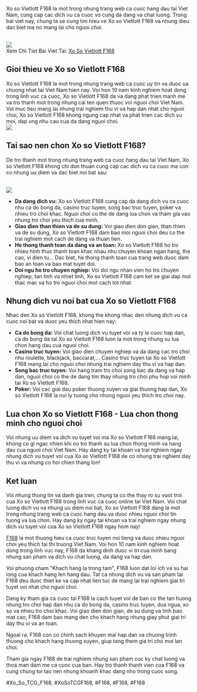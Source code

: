 <p>Xo so Vietlott F168 la mot trong nhung trang web ca cuoc hang dau tai Viet Nam, cung cap cac dich vu ca cuoc vo cung da dang va chat luong. Trong bai viet nay, chung ta se cung tim hieu ve Xo so Vietlott F168 va nhung dieu dac biet ma no mang lai cho nguoi choi.</p><br><img src="https://shopifydev.io/wp-content/uploads/2025/02/danh-gia-tu-nguoi-choi-f168.jpg"></br>
Xem Chi Tiet Bai Viet Tai: <a href="https://f168.onl/xo-so-vietlott/">Xo So Vietlott F168</a><h2>Gioi thieu ve Xo so Vietlott F168</h2><p>Xo so Vietlott F168 la mot trong nhung trang web ca cuoc uy tin va duoc ua chuong nhat tai Viet Nam hien nay. Voi hon 10 nam kinh nghiem hoat dong trong linh vuc ca cuoc, Xo so Vietlott F168 da va dang phat trien manh me va tro thanh mot trong nhung cai ten quen thuoc voi nguoi choi Viet Nam. Voi muc tieu mang lai nhung trai nghiem thu vi va hap dan nhat cho nguoi choi, Xo so Vietlott F168 khong ngung cap nhat va phat trien cac dich vu moi, dap ung nhu cau cua da dang nguoi choi.<br><img src="https://shopifydev.io/wp-content/uploads/2025/02/casino.png"></br><h2>Tai sao nen chon Xo so Vietlott F168?</h2><p>De tro thanh mot trong nhung trang web ca cuoc hang dau tai Viet Nam, Xo so Vietlott F168 khong chi don thuan cung cap cac dich vu ca cuoc ma con co nhung uu diem va dac biet noi bat sau:</p><br><img src="https://shopifydev.io/wp-content/uploads/2025/02/live-casino.jpg"></br><ul>
<li><strong>Da dang dich vu:</strong> Xo so Vietlott F168 cung cap da dang dich vu ca cuoc nhu ca do bong da, casino truc tuyen, song bac truc tuyen, poker va nhieu tro choi khac. Nguoi choi co the de dang lua chon va tham gia vao nhung tro choi yeu thich cua minh.</li>
<li><strong>Giao dien than thien va de su dung:</strong> Voi giao dien don gian, than thien va de su dung, Xo so Vietlott F168 dam bao moi nguoi choi deu co the trai nghiem mot cach de dang va thuan tien.</li>
<li><strong>He thong thanh toan da dang va an toan:</strong> Xo so Vietlott F168 ho tro nhieu hinh thuc thanh toan khac nhau nhu chuyen khoan ngan hang, the cao, vi dien tu... Dac biet, he thong thanh toan cua trang web duoc dam bao an toan va bao mat tuyet doi.</li>
<li><strong>Doi ngu ho tro chuyen nghiep:</strong> Voi doi ngu nhan vien ho tro chuyen nghiep, tan tinh va nhiet tinh, Xo so Vietlott F168 cam ket se giai dap moi thac mac va ho tro nguoi choi mot cach tot nhat.</li>
</ul><h2>Nhung dich vu noi bat cua Xo so Vietlott F168</h2><p>Nhac den Xo so Vietlott F168, khong the khong nhac den nhung dich vu ca cuoc noi bat va duoc yeu thich nhat hien nay:<ul>
<li><strong>Ca do bong da:</strong> Voi chat luong dich vu tuyet voi va ty le cuoc hap dan, ca do bong da tai Xo so Vietlott F168 luon la mot trong nhung su lua chon hang dau cua nguoi choi.</li>
<li><strong>Casino truc tuyen:</strong> Voi giao dien chuyen nghiep va da dang cac tro choi nhu roulette, blackjack, baccarat,... Casino truc tuyen tai Xo so Vietlott F168 mang lai cho nguoi choi nhung trai nghiem day thu vi va hap dan.</li>
<li><strong>Song bac truc tuyen:</strong> Voi hang tram tro choi song bac da dang va hap dan, nguoi choi co the de dang tim thay nhung tro choi phu hop voi minh tai Xo so Vietlott F168.</li>
<li><strong>Poker:</strong> Voi cac giai dau poker thuong xuyen va giai thuong hap dan, Xo so Vietlott F168 la noi ly tuong cho nhung nguoi yeu thich tro choi nay.</li>
</ul><h2>Lua chon Xo so Vietlott F168 - Lua chon thong minh cho nguoi choi</h2><p>Voi nhung uu diem va dich vu tuyet voi ma Xo so Vietlott F168 mang lai, khong co gi ngac nhien khi no tro thanh su lua chon thong minh va hang dau cua nguoi choi Viet Nam. Hay dang ky tai khoan va trai nghiem ngay nhung dich vu tuyet voi cua Xo so Vietlott F168 de co nhung trai nghiem day thu vi va nhung co hoi chien thang lon!</p><h2>Ket luan</h2><p>Voi nhung thong tin va danh gia tren, chung ta co the thay ro su vuot troi cua Xo so Vietlott F168 trong linh vuc ca cuoc online tai Viet Nam. Voi chat luong dich vu va nhung uu diem noi bat, Xo so Vietlott F168 dang la mot trong nhung trang web ca cuoc hang dau va duoc nhieu nguoi choi tin tuong va lua chon. Hay dang ky ngay tai khoan va trai nghiem ngay nhung dich vu tuyet voi cua Xo so Vietlott F168 ngay hom nay!<p><a href="https://f168.onl/">F168</a> la mot thuong hieu ca cuoc truc tuyen noi tieng va duoc nhieu nguoi choi yeu thich tai thi truong Viet Nam. Voi hon 10 nam kinh nghiem hoat dong trong linh vuc nay, F168 da khang dinh duoc vi tri cua minh bang nhung san pham va dich vu chat luong, da dang va hap dan.

Voi phuong cham "Khach hang la trong tam", F168 luon dat loi ich va su hai long cua khach hang len hang dau. Tat ca nhung dich vu va san pham tai F168 deu duoc thiet ke va cap nhat lien tuc de mang lai trai nghiem giai tri tuyet voi nhat cho nguoi choi.

Dang ky tham gia ca cuoc tai F168 la cach tuyet voi de ban co the tan huong nhung tro choi hap dan nhu ca do bong da, casino truc tuyen, dua ngua, xo so va nhieu tro choi khac. Voi giao dien don gian, de su dung va tinh bao mat cao, F168 dam bao mang den cho khach hang nhung giay phut giai tri day thu vi va an toan.

Ngoai ra, F168 con co chinh sach khuyen mai hap dan va chuong trinh thuong cho khach hang thuong xuyen, giup tang them gia tri cho moi lan choi.

Tham gia ngay F168 de trai nghiem nhung san pham cuc ky chat luong va thoa man dam me ca cuoc cua ban. Hay tro thanh thanh vien cua F168 va cung chung toi tao nen nhung khoanh khac dang nho trong cuoc song.</p>
#Xo_So_TCG_F168, #XoSoTCGF168, #F168, #F168, #F168
